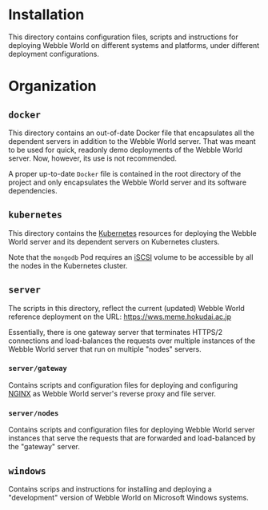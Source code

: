 ﻿# Installation

This directory contains configuration files, scripts and instructions for deploying
Webble World on different systems and platforms, under different deployment configurations.

# Organization

## ```docker```

This directory contains an out-of-date Docker file that encapsulates all the dependent
servers in addition to the Webble World server. That was meant to be used for quick,
readonly demo deployments of the Webble World server. Now, however, its use is not
recommended.

A proper up-to-date ```Docker``` file is contained in the root directory of the project
and only encapsulates the Webble World server and its software dependencies.

## ```kubernetes```

This directory contains the [Kubernetes](http://kubernetes.io/) resources for deploying 
the Webble World server and its dependent servers on Kubernetes clusters.

Note that the ```mongodb``` Pod requires an [iSCSI](https://en.wikipedia.org/wiki/ISCSI)
volume to be accessible by all the nodes in the Kubernetes cluster.

## ```server```

The scripts in this directory, reflect the current (updated) Webble World reference deployment 
on the URL: https://wws.meme.hokudai.ac.jp

Essentially, there is one gateway server that terminates HTTPS/2 connections and load-balances
the requests over multiple instances of the Webble World server that run on multiple "nodes" servers.

### ```server/gateway```

Contains scripts and configuration files for deploying and configuring [NGINX](https://www.nginx.com/)
as Webble World server's reverse proxy and file server.

### ```server/nodes```

Contains scripts and configuration files for deploying Webble World server instances that serve
the requests that are forwarded and load-balanced by the "gateway" server.

## ```windows```

Contains scrips and instructions for installing and deploying a "development" version of Webble World
on Microsoft Windows systems.
